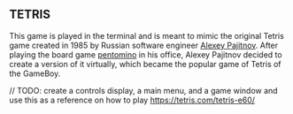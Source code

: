 ## TETRIS

This game is played in the terminal and is meant to mimic the original Tetris game created in 1985 by Russian software engineer [Alexey Pajitnov](<https://www.britannica.com/biography/Alexey-Pajitnov>). After playing the board game [pentomino](<https://web.ma.utexas.edu/users/smmg/archive/1997/radin.html>) in his office, Alexey Pajitnov decided to create a version of it virtually, which became the popular game of Tetris of the GameBoy.

// TODO: create a controls display, a main menu, and a game window and use this as a reference on how to play https://tetris.com/tetris-e60/
